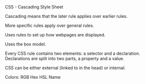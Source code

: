 CSS - Cascading Style Sheet

Cascading means that the later rule applies over earlier rules. 

More specific rules apply over general rules. 

Uses rules to set up how webpages are displayed.

Uses the box model.

Every CSS rule contains two elements: a selector and a declaration.
Declarations are split into two parts, a property and a value. 

CSS can be either external (linked to in the head) or internal.

Colors:
    RGB 
	Hex
	HSL
    Name